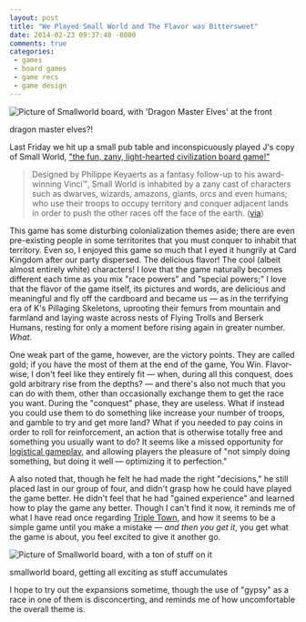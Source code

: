 ```yaml
---
layout: post
title: "We Played Small World and The Flavor was Bittersweet"
date: 2014-02-23 09:37:48 -0800
comments: true
categories: 
 - games
 - board games
 - game recs
 - game design
---
```

<img class="book-cover" src="{{ root_url}}/images/smallworld1.jpg" alt="Picture of Smallworld board, with 'Dragon Master Elves' at the front"/>
<p class="caption">dragon master elves?!</p>

Last Friday we hit up a small pub table and inconspicuously played J's copy of Small World, <a href="http://www.daysofwonder.com/smallworld/en/">"the fun, zany, light-hearted civilization board game!"</a>

<blockquote>Designed by Philippe Keyaerts as a fantasy follow-up to his award-winning Vinci™, Small World is inhabited by a zany cast of characters such as dwarves, wizards, amazons, giants, orcs and even humans; who use their troops to occupy territory and conquer adjacent lands in order to push the other races off the face of the earth. (<a href="http://www.daysofwonder.com/smallworld/en/">via</a>)</blockquote>

This game has some disturbing colonialization themes aside; there are even pre-existing people in some territorites that you must conquer to inhabit that territory. Even so, I enjoyed this game so much that I eyed it hungrily at Card Kingdom after our party dispersed. The delicious flavor! The cool (albeit almost entirely white) characters! I love that the game naturally becomes different each time as you mix "race powers" and "special powers;" I love that the flavor of the game itself, its pictures and words, are delicious and meaningful and fly off the cardboard and became us — as in the terrifying era of K's Pillaging Skeletons, uprooting their femurs from mountain and farmland and laying waste across nests of Flying Trolls and Berserk Humans, resting for only a moment before rising again in greater number. *What*.

One weak part of the game, however, are the victory points. They are called gold; if you have the most of them at the end of the game, You Win. Flavor-wise, I don't feel like they entirely fit — when, during all this conquest, does gold arbitrary rise from the depths? — and there's also not much that you can do with them, other than occasionally exchange them to get the race you want. During the "conquest" phase, they are useless. What if instead you could use them to do something like increase your number of troops, and gamble to try and get more land? What if you needed to pay coins in order to roll for reinforcement, an action that is otherwise totally free and something you usually want to do? It seems like a missed opportunity for <a href="http://evolutionlive.blogspot.com/2010/03/flydrill-and-logistical-gameplay.html">logistical gameplay</a>, and allowing players the pleasure of "not simply doing something, but doing it well — optimizing it to perfection."

A also noted that, though he felt he had made the right "decisions," he still placed last in our group of four, and didn't grasp how he could have played the game better. He didn't feel that he had "gained experience" and learned how to play the game any better. Though I can't find it now, it reminds me of what I have read once regarding <a href="http://spryfox.com/our-games/tripletown/">Triple Town</a>, and how it seems to be a simple game until you make a mistake — *and then you get it*, you get what the game is about, you feel excited to give it another go.

<img class="book-cover" src="{{ root_url}}/images/smallworld2.jpg" alt="Picture of Smallworld board, with a ton of stuff on it"/>
<p class="caption">smallworld board, getting all exciting as stuff accumulates</p>

I hope to try out the expansions sometime, though the use of "gypsy" as a race in one of them is disconcerting, and reminds me of how uncomfortable the overall theme is.
